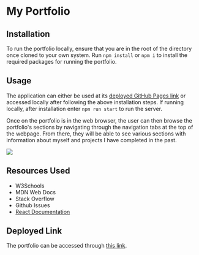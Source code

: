 # My Portfolio
## Installation 
To run the portfolio locally, ensure that you are in the root of the directory once cloned to your own system. Run ```npm install``` or ```npm i``` to install the required packages for running the portfolio.

## Usage 
The application can either be used at its [deployed GitHub Pages link](https://lpakingan.github.io/Portfolio/) or accessed locally after following the above installation steps. If running locally, after installation enter ```npm run start``` to run the server.

Once on the portfolio is in the web browser, the user can then browse the portfolio's sections by navigating through the navigation tabs at the top of the webpage. From there, they will be able to see various sections with information about myself and projects I have completed in the past.

![](https://github.com/lpakingan/react-portfolio/blob/main/src/assets/demo_gif.gif)

## Resources Used
- W3Schools
- MDN Web Docs
- Stack Overflow
- Github Issues
- [React Documentation](https://react.dev/)

## Deployed Link
The portfolio can be accessed through [this link](https://lpakingan.github.io/Portfolio/).
